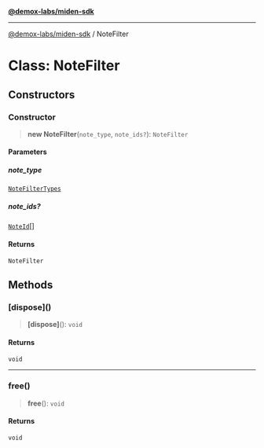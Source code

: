 [**@demox-labs/miden-sdk**](../README.md)

***

[@demox-labs/miden-sdk](../README.md) / NoteFilter

# Class: NoteFilter

## Constructors

### Constructor

> **new NoteFilter**(`note_type`, `note_ids?`): `NoteFilter`

#### Parameters

##### note\_type

[`NoteFilterTypes`](../enumerations/NoteFilterTypes.md)

##### note\_ids?

[`NoteId`](NoteId.md)[]

#### Returns

`NoteFilter`

## Methods

### \[dispose\]()

> **\[dispose\]**(): `void`

#### Returns

`void`

***

### free()

> **free**(): `void`

#### Returns

`void`
